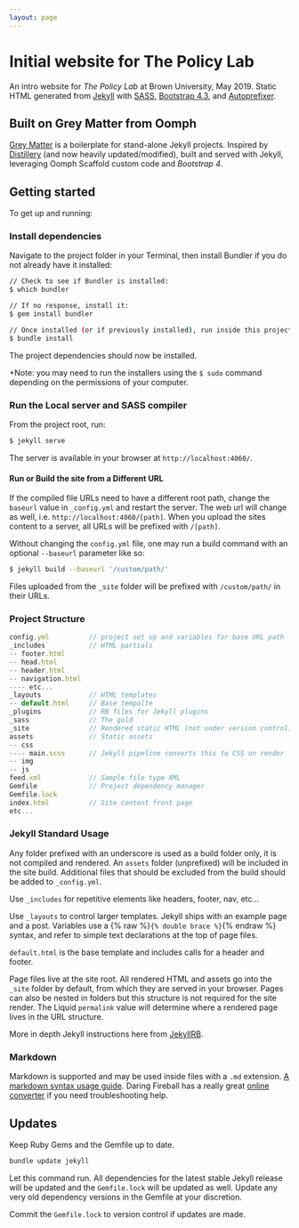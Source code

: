 ```yaml
---
layout: page
---
```


Initial website for The Policy Lab
==================================

An intro website for _The Policy Lab_ at Brown University, May 2019. Static 
HTML generated from [Jekyll](https://jekyllrb.com/) with [SASS](https://sass-lang.com/), 
[Bootstrap 4.3](https://getbootstrap.com/docs/4.3/getting-started/introduction/), 
and [Autoprefixer](https://github.com/vwochnik/jekyll-autoprefixer).


## Built on Grey Matter from Oomph

[Grey Matter](https://github.com/oomphinc/oomph-grey-matter) is a boilerplate for 
stand-alone Jekyll projects. Inspired by [Distillery](https://github.com/thinkshout/distillery/tree/master/)
(and now heavily updated/modified), built and served with Jekyll, leveraging 
Oomph Scaffold custom code and *Bootstrap 4*.


## Getting started
To get up and running:


### Install dependencies
Navigate to the project folder in your Terminal, then install Bundler if you do
not already have it installed:

```sh
// Check to see if Bundler is installed:
$ which bundler

// If no response, install it:
$ gem install bundler

// Once installed (or if previously installed), run inside this project:
$ bundle install
```

The project dependencies should now be installed.

+Note: you may need to run the installers using the `$ sudo` command depending on
the permissions of your computer.


### Run the Local server and SASS compiler
From the project root, run: 

```sh
$ jekyll serve
```

The server is available in your browser at `http://localhost:4060/`. 


#### Run or Build the site from a Different URL

If the compiled file URLs need to have a different root path, change the `baseurl`
value in  `_config.yml` and restart the server. The web url will change as well,
i.e. `http://localhost:4060/[path]`. When you upload the sites content to a server,
all URLs will be prefixed with `/[path]`.

Without changing the `config.yml` file, one may run a build command with an optional 
`--baseurl` parameter like so:

```sh
$ jekyll build --baseurl '/custom/path/'
```

Files uploaded from the `_site` folder will be prefixed with `/custom/path/` in their URLs.


### Project Structure

```js
config.yml          // project set up and variables for base URL path
_includes           // HTML partials
-- footer.html
-- head.html
-- header.html
-- navigation.html
---- etc...
_layouts            // HTML templates
-- default.html     // Base tempalte
_plugins            // RB files for Jekyll plugins
_sass               // The gold
_site               // Rendered static HTML (not under version control)
assets              // Static assets
-- css
---- main.scss      // Jekyll pipeline converts this to CSS on render
-- img
-- js
feed.xml            // Sample file type XML
Gemfile             // Project dependency manager
Gemfile.lock
index.html          // Site content front page
etc...
```

### Jekyll Standard Usage

Any folder prefixed with an underscore is used as a build folder only, it is not
compiled and rendered. An `assets` folder (unprefixed) will be included in the
site build. Additional files that should be excluded from the build should be
added to `_config.yml`.

Use `_includes` for repetitive elements like headers, footer, nav, etc…

Use `_layouts` to control larger templates. Jekyll ships with an example page and
a post. Variables use a {% raw %}`{% double brace %}`{% endraw %} syntax, and
refer to simple text declarations at the top of page files. 

`default.html` is the base template and includes calls for a header and footer.

Page files live at the site root. All rendered HTML and assets go into the `_site`
folder by default, from which they are served in your browser. Pages can also be
nested in folders but this structure is not required for the site render. The
Liquid `permalink` value will determine where a rendered page lives in the URL
structure.

More in depth Jekyll instructions here from [JekyllRB](https://jekyllrb.com/).

### Markdown

Markdown is supported and may be used inside files with a `.md` extension. 
[A markdown syntax usage guide](https://github.com/fletcher/MultiMarkdown/blob/master/Documentation/Markdown%20Syntax.md).
Daring Fireball has a really great [online converter](http://daringfireball.net/projects/markdown/dingus)
if you need troubleshooting help.

## Updates

Keep Ruby Gems and the Gemfile up to date. 

```sh
bundle update jekyll
```

Let this command run. All dependencies for the latest stable Jekyll release will
be updated and the `Gemfile.lock` will be updated as well. Update any very old
dependency versions in the Gemfile at your discretion.

Commit the `Gemfile.lock` to version control if updates are made.
